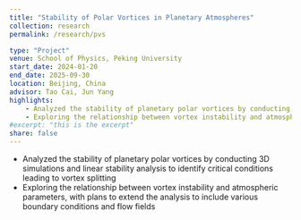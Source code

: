 ```yaml
---
title: "Stability of Polar Vortices in Planetary Atmospheres"
collection: research
permalink: /research/pvs

type: "Project"
venue: School of Physics, Peking University
start_date: 2024-01-20
end_date: 2025-09-30
location: Beijing, China
advisor: Tao Cai, Jun Yang
highlights:
    - Analyzed the stability of planetary polar vortices by conducting 3D simulations and linear stability analysis to identify critical conditions leading to vortex splitting
    - Exploring the relationship between vortex instability and atmospheric parameters, with plans to extend the analysis to include various boundary conditions and flow fields
#excerpt: "this is the excerpt"
share: false
---
```


- Analyzed the stability of planetary polar vortices by conducting 3D simulations and linear stability analysis to identify critical conditions leading to vortex splitting
- Exploring the relationship between vortex instability and atmospheric parameters, with plans to extend the analysis to include various boundary conditions and flow fields
